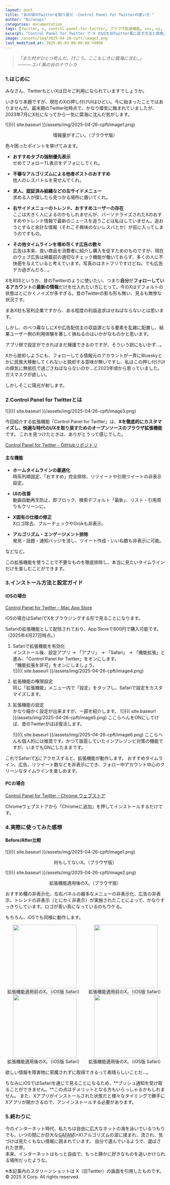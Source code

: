 ```yaml
---
layout: post
title: "あの頃のTwitterを取り戻せ -Control Panel for Twitterの使い方-"
author: "Birusupi"
categories: documentation
tags: [twitter, x, control-panel-for-twitter, ブラウザ拡張機能, sns, ui, カスタマイズ, 広告ブロック]
excerpt: "Control Panel for Twitter で X のUIを旧Twitter風に戻す方法と感想。"
image: /assets/img/2025-04-26-cpft/image3.png
last_modified_at: 2025-05-03 00:00:00 +0900
---
```


>*「また村がひとつ死んだ。行こう。ここもじきに腐海に沈む。」*  
>*―――ユパ 風の谷のナウシカ*

### 1.はじめに
みなさん、TwitterもといXは日々ご利用になられていますでしょうか。

いきなり本題ですが、現在のXの押し付けUIはひどい。今に始まったことではありませんが。最末期のTwitter社時点で、かなり瘴気に蝕まれていましたが、2023年7月にX社になってから一気に腐海に沈んだ気がします。

![]({{ site.baseurl }}/assets/img/2025-04-26-cpft/image1.png)
<div style="text-align: center;">情報量がすごい。（ブラウザ版）</div>

色々困ったポイントを挙げてみます。

- **おすすめタブの強制優先表示**  
  せめてフォローTL表示をデフォにしてくれ。

- **不審なアルゴリズムによる他者ポストのおすすめ**  
  他人のレスバトルを見せんでくれ。

- **求人、認証済み組織などの左サイドメニュー**  
  求める人が探したら見つかる場所に置いてくれ。

- **右サイドメニューのトレンド、おすすめユーザーの存在**  
  ここは大きく人によるのかもしれませんが、パーソナライズされたXのおすすめやトレンド情報で最新のニュースを追うことは私はしていません。追おうとすると余計な情報（それこそ興味のないレスバとか）が目に入ってしまうのですもの。

- **その他タイムラインを埋め尽くす広告の数々**  
  広告は本来、良い商品を消費者に紹介し購入を促すためのものですが、現在のウェブ広告は掲載前の適切なチェック機能が働いておらず、多くの人に不快感を与えていると考えています。写真のはネトフリですけどね。でも広告デカ過ぎんだろ…。

XをRSSというか、昔のTwitterのように使いたい、つまり**自分**が**フォローしているアカウント**の**最新の情報**だけを仕入れたい方にとって、今のXはデフォルトの状態はとにかくノイズが多すぎる。昔のTwitterの影も形も無い、見るも無惨な状況です。

まあX社も営利企業ですから、ある程度の利益追求はせねばならないとは思います。

しかし、のべつ幕なしにXや広告配信主の収益源となる要素を乱雑に配置し、結果ユーザー側の利用体験を著しく損ねるのはいかがなものかと思います。

アプリ側で設定ができればまだ擁護できるのですが、そういう訳にもいかず…。

Xから脱却しようにも、フォローしてる情報元のアカウントが一斉にBlueskyとかに民族大移動してくれないと脱却する意味が無いですし、私はこの押し付けUIの瘴気に無抵抗で過ごさねばならないのか…と2023年頃から思っていました。ガスマスクが欲しい。

しかしそこに陽光が射します。

### 2.Control Panel for Twitterとは

![]({{ site.baseurl }}/assets/img/2025-04-26-cpft/image3.png)

今回紹介する拡張機能「Control Panel for Twitter」は、**Xを徹底的にカスタマイズし、快適な時代のUXを取り戻すためのオープンソースのブラウザ拡張機能**です。
これを見つけたときは、ありがとうって感じでした。

[Control Panel for Twitter - GitHubリポジトリ](https://github.com/insin/control-panel-for-twitter)

#### 主な機能

- **ホームタイムラインの最適化**  
  時系列順固定、「おすすめ」完全排除、リツイートや引用ツイートの非表示設定。

- **UIの改善**  
  動画自動再生防止、即ブロック、検索デフォルト「最新」、リスト・引用周りもクリーンに。

- **X固有の仕様の修正**  
  Xロゴ除去、ブルーチェックやGrokも非表示。

- **アルゴリズム・エンゲージメント排除**  
  発見・話題・通知バッジを消し、ツイート作成・いいね数も非表示に可能。

などなど。

この拡張機能を使うことで不要なものを徹底排除し、本当に見たいタイムラインだけを楽しむことができます。

### 3.インストール方法と設定ガイド

#### iOSの場合

[Control Panel for Twitter - Mac App Store](https://apps.apple.com/jp/app/control-panel-for-twitter/id1668516167)  

iOSの場合はSafariでXをブラウジングする形で見ることになります。

Safariの拡張機能として配信されており、App Storeで800円で購入可能です。（2025年4月27日時点。）

1. Safariで拡張機能を有効化  
   インストール後、設定アプリ → 「アプリ」 → 「Safari」 → 「機能拡張」と進み、「Control Panel for Twitter」をオンにします。  
   「機能拡張を許可」をオンにしましょう。  
   ![]({{ site.baseurl }}/assets/img/2025-04-26-cpft/image4.png)

2. 拡張機能の権限設定  
   同じ「拡張機能」メニュー内で「設定」をタップし、Safariで設定をカスタマイズします。  

3. 拡張機能の設定  
  かなり細かく設定が出来ますが、一部を紹介します。
   ![]({{ site.baseurl }}/assets/img/2025-04-26-cpft/image5.png)
  ここらへんをONにしてけば、昔のTwitterがほぼ復活します。

   ![]({{ site.baseurl }}/assets/img/2025-04-26-cpft/image6.png)
  ここらへんも個人的には推奨です。かつて跋扈していたインプレゾンビ対策の機能ですが、いまでもONにしたままです。

これでSafariで[X](https://x.com/home)にアクセスすると、拡張機能が動作します。
おすすめタイムライン、広告、リツイート数などを非表示にでき、フォロー中アカウント中心のクリーンなタイムラインを楽しめます。

#### PCの場合

[Control Panel for Twitter - Chrome ウェブストア](https://chromewebstore.google.com/detail/kpmjjdhbcfebfjgdnpjagcndoelnidfj?utm_source=item-share-cb)  

Chromeウェブストアから「Chromeに追加」を押してインストールするだけです。

### 4.実際に使ってみた感想

#### Before/After比較
  
![]({{ site.baseurl }}/assets/img/2025-04-26-cpft/image1.png)
<div style="text-align: center;">何もしてないX。（ブラウザ版）</div>

![]({{ site.baseurl }}/assets/img/2025-04-26-cpft/image2.png)
<div style="text-align: center;">拡張機能適用後のX。（ブラウザ版）</div>

おすすめ欄の非表示化、左右パネルの雑多なメニューの非表示化、広告の非表示、トレンドの非表示（とにかく非表示）が実施されたことによって、かなりすっきりしています。ロゴが青い鳥になっているのもウケる。

もちろん、iOSでも同様に動作します。

<div style="display: flex; justify-content: center; align-items: center; gap: 20px;">

<div style="text-align: center;">
  <img src="{{ site.baseurl }}/assets/img/2025-04-26-cpft/image9.png" style="width: 200px;">
  <div>拡張機能適用前のX。（iOS版 Safari）</div>
</div>

<div style="text-align: center;">
  <img src="{{ site.baseurl }}/assets/img/2025-04-26-cpft/image10.png" style="width: 200px;">
  <div>拡張機能適用前のX。（iOS版 Safari）</div>
</div>

</div>


<div style="display: flex; justify-content: center; align-items: center; gap: 20px;">

<div style="text-align: center;">
  <img src="{{ site.baseurl }}/assets/img/2025-04-26-cpft/image7.png" style="width: 200px;">
  <div>拡張機能適用後のX。（iOS版 Safari）</div>
</div>

<div style="text-align: center;">
  <img src="{{ site.baseurl }}/assets/img/2025-04-26-cpft/image8.png" style="width: 200px;">
  <div>拡張機能適用後のX。（iOS版 Safari）</div>
</div>

</div>


欲しい情報を障害物に邪魔されずに取得できるって素晴らしいことだ…。

ちなみにiOSではSafariを通じて見ることになるため、**プッシュ通知を受け取ることができません。**この点はデメリットとなる方もいらっしゃるかもしれません。
また、Xアプリがインストールされた状態だと様々なタイミングで勝手にXアプリが開かさるので、アンインストールする必要があります。

### 5.終わりに

今のインターネット時代、私たちは自由に広大なネットの海を泳いでいるつもりでも、いつの間にか巨大な[GAFAM](https://ja.wikipedia.org/wiki/%E3%83%93%E3%83%83%E3%82%B0%E3%83%BB%E3%83%86%E3%83%83%E3%82%AF)(+X)アルゴリズムの波に揉まれ、流され、気づけば見たくもない情報に囲まれています。
自分で選んでいるようで、選ばされた世界。  
本来、インターネットはもっと自由で、もっと静かに好きなものを追いかけられる場所だったような。

※本記事内のスクリーンショットは X（旧Twitter）の画面を引用したものです。  
© 2025 X Corp. All rights reserved.